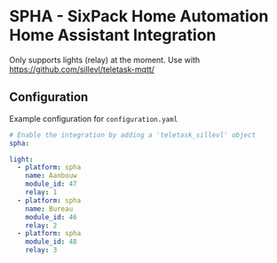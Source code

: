 # SPHA - SixPack Home Automation Home Assistant Integration

Only supports lights (relay) at the moment. Use with <https://github.com/sillevl/teletask-mqtt/>

## Configuration

Example configuration for `configuration.yaml`

```yaml
# Enable the integration by adding a 'teletask_sillevl' object
spha:

light:
  - platform: spha
    name: Aanbouw
    module_id: 47
    relay: 1
  - platform: spha
    name: Bureau
    module_id: 46
    relay: 2
  - platform: spha
    module_id: 48
    relay: 3
```